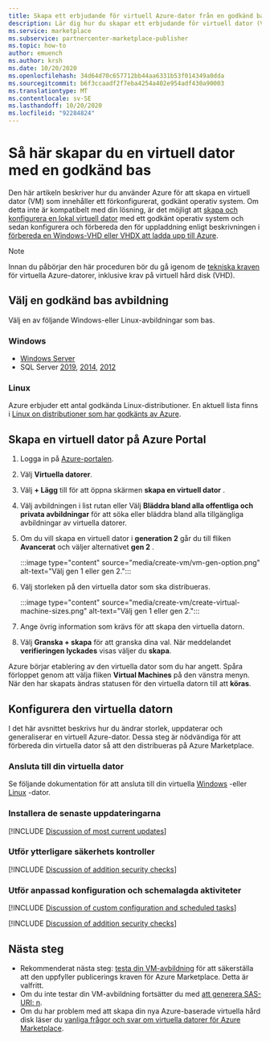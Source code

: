 ```yaml
---
title: Skapa ett erbjudande för virtuell Azure-dator från en godkänd bas, Azure Marketplace
description: Lär dig hur du skapar ett erbjudande för virtuell dator (VM) från en godkänd bas.
ms.service: marketplace
ms.subservice: partnercenter-marketplace-publisher
ms.topic: how-to
author: emuench
ms.author: krsh
ms.date: 10/20/2020
ms.openlocfilehash: 34d64d70c657712bb44aa6331b53f014349a0dda
ms.sourcegitcommit: b6f3ccaadf2f7eba4254a402e954adf430a90003
ms.translationtype: MT
ms.contentlocale: sv-SE
ms.lasthandoff: 10/20/2020
ms.locfileid: "92284824"
---
```

# <a name="how-to-create-a-virtual-machine-using-an-approved-base"></a>Så här skapar du en virtuell dator med en godkänd bas

Den här artikeln beskriver hur du använder Azure för att skapa en virtuell dator (VM) som innehåller ett förkonfigurerat, godkänt operativ system. Om detta inte är kompatibelt med din lösning, är det möjligt att [skapa och konfigurera en lokal virtuell dator](azure-vm-create-using-own-image.md) med ett godkänt operativ system och sedan konfigurera och förbereda den för uppladdning enligt beskrivningen i [förbereda en Windows-VHD eller VHDX att ladda upp till Azure](../virtual-machines/windows/prepare-for-upload-vhd-image.md).

> [!NOTE]
> Innan du påbörjar den här proceduren bör du gå igenom de [tekniska kraven](marketplace-virtual-machines.md#technical-requirements) för virtuella Azure-datorer, inklusive krav på virtuell hård disk (VHD).

## <a name="select-an-approved-base-image"></a>Välj en godkänd bas avbildning

Välj en av följande Windows-eller Linux-avbildningar som bas.

### <a name="windows"></a>Windows

- [Windows Server](https://azuremarketplace.microsoft.com/en-us/marketplace/apps/microsoftwindowsserver.windowsserver?tab=Overview)
- SQL Server [2019](https://azuremarketplace.microsoft.com/marketplace/apps/microsoftsqlserver.sql2019-ws2019?tab=Overview), [2014](https://azuremarketplace.microsoft.com/marketplace/apps/microsoftsqlserver.sql2014sp3-ws2012r2?tab=Overview), [2012](https://azuremarketplace.microsoft.com/marketplace/apps/microsoftsqlserver.sql2012sp4-ws2012r2?tab=Overview)

### <a name="linux"></a>Linux

Azure erbjuder ett antal godkända Linux-distributioner. En aktuell lista finns i [Linux on distributioner som har godkänts av Azure](https://docs.microsoft.com/azure/virtual-machines/linux/endorsed-distros).

## <a name="create-vm-on-the-azure-portal"></a>Skapa en virtuell dator på Azure Portal

1. Logga in på [Azure-portalen](https://ms.portal.azure.com/).
2. Välj **Virtuella datorer**.
3. Välj **+ Lägg** till för att öppna skärmen **skapa en virtuell dator** .
4. Välj avbildningen i list rutan eller Välj **Bläddra bland alla offentliga och privata avbildningar** för att söka eller bläddra bland alla tillgängliga avbildningar av virtuella datorer.
5. Om du vill skapa en virtuell dator i **generation 2** går du till fliken **Avancerat** och väljer alternativet **gen 2** .

    :::image type="content" source="media/create-vm/vm-gen-option.png" alt-text="Välj gen 1 eller gen 2.":::

6. Välj storleken på den virtuella dator som ska distribueras.

    :::image type="content" source="media/create-vm/create-virtual-machine-sizes.png" alt-text="Välj gen 1 eller gen 2.":::

7. Ange övrig information som krävs för att skapa den virtuella datorn.
8. Välj **Granska + skapa** för att granska dina val. När meddelandet **verifieringen lyckades** visas väljer du  **skapa**.

Azure börjar etablering av den virtuella dator som du har angett. Spåra förloppet genom att välja fliken **Virtual Machines** på den vänstra menyn. När den har skapats ändras statusen för den virtuella datorn till att **köras**.


## <a name="configure-the-vm"></a>Konfigurera den virtuella datorn

I det här avsnittet beskrivs hur du ändrar storlek, uppdaterar och generaliserar en virtuell Azure-dator. Dessa steg är nödvändiga för att förbereda din virtuella dator så att den distribueras på Azure Marketplace.

### <a name="connect-to-your-vm"></a>Ansluta till din virtuella dator

Se följande dokumentation för att ansluta till din virtuella [Windows](../virtual-machines/windows/connect-logon.md) -eller [Linux](../virtual-machines/linux/ssh-from-windows.md#connect-to-your-vm) -dator.

### <a name="install-the-most-current-updates"></a>Installera de senaste uppdateringarna

[!INCLUDE [Discussion of most current updates](includes/most-current-updates.md)]

### <a name="perform-additional-security-checks"></a>Utför ytterligare säkerhets kontroller

[!INCLUDE [Discussion of addition security checks](includes/additional-security-checks.md)]

### <a name="perform-custom-configuration-and-scheduled-tasks"></a>Utför anpassad konfiguration och schemalagda aktiviteter

[!INCLUDE [Discussion of custom configuration and scheduled tasks](includes/custom-config.md)]

[!INCLUDE [Discussion of addition security checks](includes/size-connect-generalize.md)]

## <a name="next-steps"></a>Nästa steg

- Rekommenderat nästa steg: [testa din VM-avbildning](azure-vm-image-test.md) för att säkerställa att den uppfyller publicerings kraven för Azure Marketplace. Detta är valfritt.
- Om du inte testar din VM-avbildning fortsätter du med [att generera SAS-URI: n](azure-vm-get-sas-uri.md).
- Om du har problem med att skapa din nya Azure-baserade virtuella hård disk läser du [vanliga frågor och svar om virtuella datorer för Azure Marketplace](azure-vm-create-faq.md).
